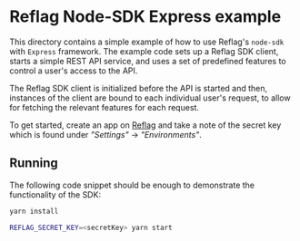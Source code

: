 # Reflag Node-SDK Express example

This directory contains a simple example of how to use Reflag's `node-sdk` with
`Express` framework. The example code sets up a Reflag SDK client, starts a
simple REST API service, and uses a set of predefined features to control
a user's access to the API.

The Reflag SDK client is initialized before the API is started and then, instances
of the client are bound to each individual user's request, to allow for fetching
the relevant features for each request.

To get started, create an app on [Reflag](https://reflag.com) and take a note of the
secret key which is found under _"Settings"_ -> _"Environments"_.

## Running

The following code snippet should be enough to demonstrate the functionality
of the SDK:

```sh
yarn install

REFLAG_SECRET_KEY=<secretKey> yarn start
```
